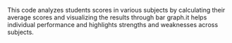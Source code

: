 This code analyzes students scores in various subjects by calculating their average scores and visualizing the results through bar graph.it helps individual performance and highlights strengths and weaknesses across subjects.
